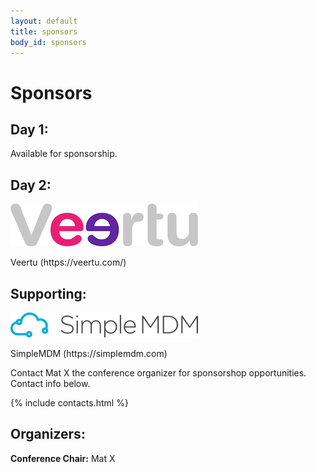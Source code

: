 ```yaml
---
layout: default
title: sponsors
body_id: sponsors
---
```


# Sponsors
## Day 1:

Available for sponsorship.

## Day 2:
<p><a href="https://veertu.com"><img src="/assets/Veertu-logo300.jpg"></a></p>
<p>Veertu (https://veertu.com/)</p>

## Supporting:
<p><a href="https://simplemdm.com"><img src="/assets/SimpleMDM-sml.png"></a></p>
<p>SimpleMDM (https://simplemdm.com)</p>

Contact Mat X the conference organizer for sponsorshop opportunities. Contact info below.

{% include contacts.html %}

## Organizers:

<strong>Conference Chair:</strong> Mat X